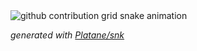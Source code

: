 <picture>
  <source media="(prefers-color-scheme: dark)" srcset="https://raw.githubusercontent.com/kakanetwork/kakanetwork/output/github-contribution-grid-snake-dark.svg">
  <source media="(prefers-color-scheme: light)" srcset="https://raw.githubusercontent.com/kakanetwork/kakanetwork/output/github-contribution-grid-snake.svg">
  <img alt="github contribution grid snake animation" src="https://raw.githubusercontent.com/kakanetwork/kakanetwork/output/github-contribution-grid-snake.svg">
</picture>

_generated with [Platane/snk](https://github.com/Platane/snk)_
